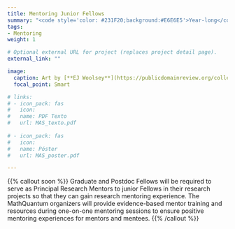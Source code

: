 ```yaml
---
title: Mentoring Junior Fellows
summary: "<code style='color: #231F20;background:#E6E6E5'>Year-long</code> <br> Advanced fellows mentor junior fellows in research."
tags:
- Mentoring
weight: 1

# Optional external URL for project (replaces project detail page).
external_link: ""

image:
  caption: Art by [**EJ Woolsey**](https://publicdomainreview.org/collection/fancy-turning)
  focal_point: Smart

# links:
# - icon_pack: fas
#   icon:
#   name: PDF Texto
#   url: MAS_texto.pdf
  
# - icon_pack: fas
#   icon:
#   name: Póster
#   url: MAS_poster.pdf

---
```


{{% callout soon %}}
Graduate and Postdoc Fellows will be required to serve as Principal Research Mentors to junior Fellows in their research projects so that they can gain research mentoring experience. The MathQuantum organizers will provide evidence-based mentor training and resources during one-on-one
mentoring sessions to ensure positive mentoring experiences for mentors and mentees.
{{% /callout %}}

